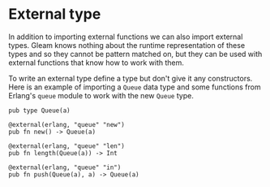 # External type

In addition to importing external functions we can also import external types.
Gleam knows nothing about the runtime representation of these types and so
they cannot be pattern matched on, but they can be used with external
functions that know how to work with them.

To write an external type define a type but don't give it any constructors. Here
is an example of importing a `Queue` data type and some functions from Erlang's
`queue` module to work with the new `Queue` type.

```gleam
pub type Queue(a)

@external(erlang, "queue" "new")
pub fn new() -> Queue(a)

@external(erlang, "queue" "len")
pub fn length(Queue(a)) -> Int

@external(erlang, "queue" "in")
pub fn push(Queue(a), a) -> Queue(a)
```
